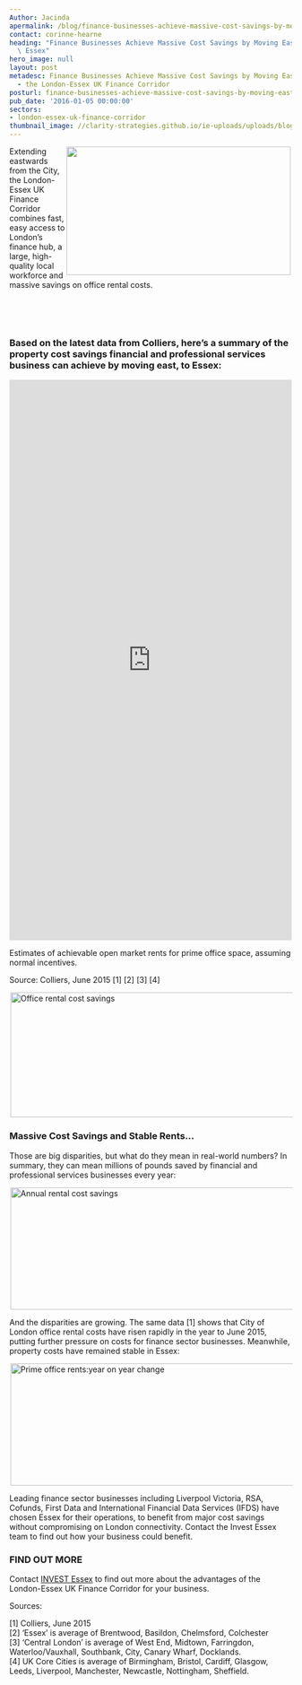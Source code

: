 ```yaml
---
Author: Jacinda
apermalink: /blog/finance-businesses-achieve-massive-cost-savings-by-moving-east-to-essex
contact: corinne-hearne
heading: "Finance Businesses Achieve Massive Cost Savings by Moving East \u2013 to\
  \ Essex"
hero_image: null
layout: post
metadesc: Finance Businesses Achieve Massive Cost Savings by Moving East to Essex
  - the London-Essex UK Finance Corridor
posturl: finance-businesses-achieve-massive-cost-savings-by-moving-east-to-essex
pub_date: '2016-01-05 00:00:00'
sectors:
- london-essex-uk-finance-corridor
thumbnail_image: //clarity-strategies.github.io/ie-uploads/uploads/blog/IE484_mini.jpg
---
```


<p><img alt='' src='//clarity-strategies.github.io/ie-uploads/uploads/blog/RBS_700x400_72dpi_v2.jpg' style='width: 400px; margin-left: 2px; margin-right: 2px; height: 229px; float: right;'/>Extending eastwards from the City, the London-Essex UK Finance Corridor combines fast, easy access to London’s finance hub, a large, high-quality local workforce and massive savings on office rental costs.</p><p> </p><p> </p><h3>Based on the latest data from Colliers, here’s a summary of the property cost savings financial and professional services business can achieve by moving east, to Essex:</h3><div class='chart-container'><iframe class='essexchart' frameborder='0' height='1000px' src='https://essexcharts.appspot.com/essex1.html' width='100%'></iframe></div><p>Estimates of achievable open market rents for prime office space, assuming normal incentives.</p><p>Source: Colliers, June 2015 [1] [2] [3] [4]</p><p><img alt='Office rental cost savings' src='//clarity-strategies.github.io/ie-uploads/uploads/blog/Essex_Office_Cost_Savings_675px_72dpi.jpg' style='width: 675px; height: 223px; margin-left: 2px; margin-right: 2px;'/></p><h3>Massive Cost Savings and Stable Rents…</h3><p>Those are big disparities, but what do they mean in real-world numbers? In summary, they can mean millions of pounds saved by financial and professional services businesses every year:</p><p><img alt='Annual rental cost savings' src='//clarity-strategies.github.io/ie-uploads/uploads/blog/Essex_Annual_Rental_Cost_Savings_675px_72dpi.jpg' style='width: 675px; height: 218px; margin-left: 2px; margin-right: 2px;'/></p><p>And the disparities are growing. The same data [1] shows that City of London office rental costs have risen rapidly in the year to June 2015, putting further pressure on costs for finance sector businesses. Meanwhile, property costs have remained stable in Essex:</p><p><img alt='Prime office rents:year on year change' src='//clarity-strategies.github.io/ie-uploads/uploads/blog/Prime_Office_Rents_675px_72dpi.jpg' style='width: 675px; height: 218px; margin-left: 2px; margin-right: 2px;'/></p><p>Leading finance sector businesses including Liverpool Victoria, RSA, Cofunds, First Data and International Financial Data Services (IFDS) have chosen Essex for their operations, to benefit from major cost savings without compromising on London connectivity. Contact the Invest Essex team to find out how your business could benefit.</p><h3>FIND OUT MORE</h3><p>Contact <a href='../index.html' target='_blank'>INVEST Essex</a> to find out more about the advantages of the London-Essex UK Finance Corridor for your business.</p><p>Sources:</p><p>[1] Colliers, June 2015<br/>[2] ‘Essex’ is average of Brentwood, Basildon, Chelmsford, Colchester<br/>[3] ‘Central London’ is average of West End, Midtown, Farringdon, Waterloo/Vauxhall, Southbank, City, Canary Wharf, Docklands.<br/>[4] UK Core Cities is average of Birmingham, Bristol, Cardiff, Glasgow, Leeds, Liverpool, Manchester, Newcastle, Nottingham, Sheffield.</p>